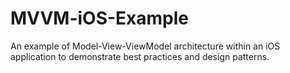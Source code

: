 # MVVM-iOS-Example

An example of Model-View-ViewModel architecture within an iOS application to demonstrate best practices and design patterns.
